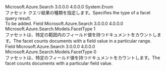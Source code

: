 <Type Name="FacetType" FullName="Microsoft.Azure.Search.Models.FacetType">
  <TypeSignature Language="C#" Value="public enum FacetType" />
  <TypeSignature Language="ILAsm" Value=".class public auto ansi sealed FacetType extends System.Enum" />
  <TypeSignature Language="DocId" Value="T:Microsoft.Azure.Search.Models.FacetType" />
  <TypeSignature Language="VB.NET" Value="Public Enum FacetType" />
  <TypeSignature Language="F#" Value="type FacetType = " />
  <AssemblyInfo>
    <AssemblyName>Microsoft.Azure.Search</AssemblyName>
    <AssemblyVersion>3.0.0.0</AssemblyVersion>
    <AssemblyVersion>4.0.0.0</AssemblyVersion>
  </AssemblyInfo>
  <Base>
    <BaseTypeName>System.Enum</BaseTypeName>
  </Base>
  <Docs>
    <summary>
            <span data-ttu-id="728cc-101">ファセット クエリ結果の種類を指定します。</span><span class="sxs-lookup"><span data-stu-id="728cc-101">Specifies the type of a facet query result.</span></span>
            </summary>
    <remarks>To be added.</remarks>
  </Docs>
  <Members>
    <Member MemberName="Range">
      <MemberSignature Language="C#" Value="Range" />
      <MemberSignature Language="ILAsm" Value=".field public static literal valuetype Microsoft.Azure.Search.Models.FacetType Range = int32(1)" />
      <MemberSignature Language="DocId" Value="F:Microsoft.Azure.Search.Models.FacetType.Range" />
      <MemberSignature Language="VB.NET" Value="Range" />
      <MemberSignature Language="F#" Value="Range = 1" Usage="Microsoft.Azure.Search.Models.FacetType.Range" />
      <MemberType>Field</MemberType>
      <AssemblyInfo>
        <AssemblyName>Microsoft.Azure.Search</AssemblyName>
        <AssemblyVersion>3.0.0.0</AssemblyVersion>
        <AssemblyVersion>4.0.0.0</AssemblyVersion>
      </AssemblyInfo>
      <ReturnValue>
        <ReturnType>Microsoft.Azure.Search.Models.FacetType</ReturnType>
      </ReturnValue>
      <MemberValue>1</MemberValue>
      <Docs>
        <summary>
            <span data-ttu-id="728cc-102">ファセットは、特定の範囲内のフィールド値を持つドキュメントをカウントします。</span><span class="sxs-lookup"><span data-stu-id="728cc-102">The facet counts documents with a field value in a particular range.</span></span>
            </summary>
      </Docs>
    </Member>
    <Member MemberName="Value">
      <MemberSignature Language="C#" Value="Value" />
      <MemberSignature Language="ILAsm" Value=".field public static literal valuetype Microsoft.Azure.Search.Models.FacetType Value = int32(0)" />
      <MemberSignature Language="DocId" Value="F:Microsoft.Azure.Search.Models.FacetType.Value" />
      <MemberSignature Language="VB.NET" Value="Value" />
      <MemberSignature Language="F#" Value="Value = 0" Usage="Microsoft.Azure.Search.Models.FacetType.Value" />
      <MemberType>Field</MemberType>
      <AssemblyInfo>
        <AssemblyName>Microsoft.Azure.Search</AssemblyName>
        <AssemblyVersion>3.0.0.0</AssemblyVersion>
        <AssemblyVersion>4.0.0.0</AssemblyVersion>
      </AssemblyInfo>
      <ReturnValue>
        <ReturnType>Microsoft.Azure.Search.Models.FacetType</ReturnType>
      </ReturnValue>
      <MemberValue>0</MemberValue>
      <Docs>
        <summary>
            <span data-ttu-id="728cc-103">ファセットは、特定のフィールド値を持つドキュメントをカウントします。</span><span class="sxs-lookup"><span data-stu-id="728cc-103">The facet counts documents with a particular field value.</span></span>
            </summary>
      </Docs>
    </Member>
  </Members>
</Type>